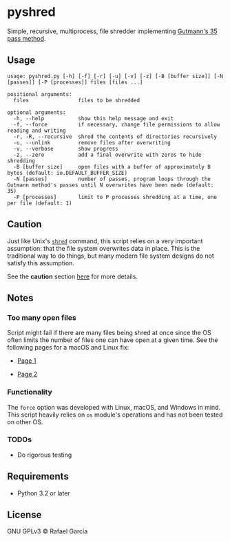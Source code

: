 # pyshred

Simple, recursive, multiprocess, file shredder implementing [Gutmann's 35 pass method](https://en.wikipedia.org/wiki/Gutmann_method).

## Usage

```text
usage: pyshred.py [-h] [-f] [-r] [-u] [-v] [-z] [-B [buffer size]] [-N [passes]] [-P [processes]] files [files ...]

positional arguments:
  files                files to be shredded

optional arguments:
  -h, --help           show this help message and exit
  -f, --force          if necessary, change file permissions to allow reading and writing
  -r, -R, --recursive  shred the contents of directories recursively
  -u, --unlink         remove files after overwriting
  -v, --verbose        show progress
  -z, --zero           add a final overwrite with zeros to hide shredding
  -B [buffer size]     open files with a buffer of approximately B bytes (default: io.DEFAULT_BUFFER_SIZE)
  -N [passes]          number of passes, program loops through the Gutmann method's passes until N overwrites have been made (default: 35)
  -P [processes]       limit to P processes shredding at a time, one per file (default: 1)
```

## Caution

Just like Unix's [`shred`](https://en.wikipedia.org/wiki/Shred_(Unix)#:~:text=shred%20is%20a%20command%20on,part%20of%20GNU%20Core%20Utilities.) command, this script relies on a very important assumption: that the file system overwrites data in place. This is the traditional way to  do things, but many modern file system designs do not satisfy this assumption.

See the **caution** section [here](https://linux.die.net/man/1/shred) for more details.

## Notes

### Too many open files

Script might fail if there are many files being shred at once since the OS often limits the number of files one can have open at a given time. See the following pages for a macOS and Linux fix:

- [Page 1](https://stackoverflow.com/questions/16526783/python-subprocess-too-many-open-files)

- [Page 2](http://woshub.com/too-many-open-files-error-linux/)

### Functionality

The `force` option was developed with Linux, macOS, and Windows in mind. This script heavily relies on `os` module's operations and has not been tested on other OS.

### TODOs

- Do rigorous testing

## Requirements

- Python 3.2 or later

## License

GNU GPLv3 © Rafael García
